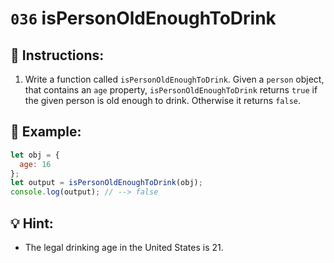 # `036` isPersonOldEnoughToDrink

## 📝 Instructions:

1. Write a function called `isPersonOldEnoughToDrink`. Given a `person` object, that contains an `age` property, `isPersonOldEnoughToDrink` returns `true` if the given person is old enough to drink. Otherwise it returns `false`.

## 📎 Example:

```Javascript
let obj = {
  age: 16
};
let output = isPersonOldEnoughToDrink(obj);
console.log(output); // --> false
```

## 💡 Hint:

+ The legal drinking age in the United States is 21.
